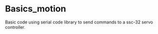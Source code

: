 # Basics_motion
Basic code using serial code library to send commands to a ssc-32 servo controller.
